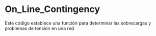 # On_Line_Contingency
Este código establece una función para determinar las sobrecargas y problemas de tensión en una red
